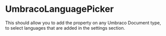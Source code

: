 # UmbracoLanguagePicker

This should allow you to add the property on any Umbraco Document type, to select languages that are added in the settings section.